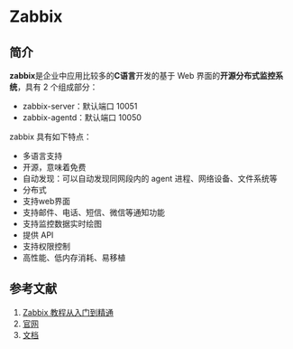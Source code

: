 # Zabbix
## 简介
**zabbix**是企业中应用比较多的**C语言**开发的基于 Web 界面的**开源分布式监控系统**，具有 2 个组成部分：
* zabbix-server：默认端口 10051
* zabbix-agentd：默认端口 10050

zabbix 具有如下特点：
* 多语言支持
* 开源，意味着免费
* 自动发现：可以自动发现同网段内的 agent 进程、网络设备、文件系统等
* 分布式
* 支持web界面
* 支持邮件、电话、短信、微信等通知功能
* 支持监控数据实时绘图
* 提供 API
* 支持权限控制
* 高性能、低内存消耗、易移植

## 参考文献
1. [Zabbix 教程从入门到精通](http://www.ttlsa.com/zabbix/follow-ttlsa-to-study-zabbix/)
2. [官网](http://www.zabbix.com/)
3. [文档](https://www.zabbix.com/documentation/2.2/manual/config/items/itemtypes/zabbix_agent)